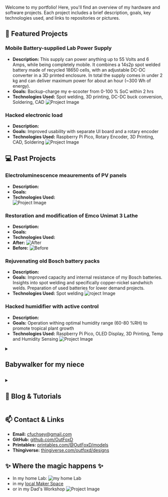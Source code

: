 Welcome to my portfolio! Here, you'll find an overview of my hardware and software projects. Each project includes a brief description, goals, key technologies used, and links to repositories or pictures.

## 🚀 Featured Projects

### **Mobile Battery-supplied Lab Power Supply**
- **Description:** This supply can power anything up to 55 Volts and 6 Amps, while being completely mobile. It combines a 14s2p spot welded battery made of recycled 18650 cells, with an adjustable DC-DC converter in a 3D printed enclosure.  In total the supply comes in under 2 kg and can deliver maximum power for about an hour (~300 Wh of energy).
- **Goals:** Backup-charge my e-scooter from 0-100 % SoC within 2 hrs
- **Technologies Used:**  Spot welding, 3D printing, DC-DC buck conversion, Soldering, CAD 
![Project Image](docs/ScooterBatt3.jpg)

### **Hacked electronic load**
- **Description:** 
- **Goals:** Improved usability with separate UI board and a rotary encoder
- **Technologies Used:**  Raspberry Pi Pico, Rotary Encoder, 3D Printing, CAD, Soldering
![Project Image](docs/ElectronicLoad.jpg)

## 💻 Past Projects
 
### **Electroluminescence meaurements of PV panels**
- **Description:** 
- **Goals:** 
- **Technologies Used:**  
![Project Image](docs/ElectroLuminesence.JPG)

### **Restoration and modification of Emco Unimat 3 Lathe**
- **Description:** 
- **Goals:** 
- **Technologies Used:**  
- **After:** ![After](docs/EmcoUnimat3After.jpg)
- **Before:** ![Before](docs/EmcoUnimat3Before.jpg)

### **Rejuvenating old Bosch battery packs**
- **Description:** 
- **Goals:** Improved capacity and internal resistance of my Bosch batteries.
Insights into spot welding and specifically copper-nickel sandwhich welds.
Preparation of used batteries for lower demand projects.
- **Technologies Used:**  Spot welding
![roject Image](docs/BoschBatt2.jpg)

### **Hacked humidifier with active control**
- **Description:** 
- **Goals:** Operation withing optimal humidity range (60-80 %RH) to promote tropical plant growth
- **Technologies Used:**  Raspberry Pi Pico, OLED Display, 3D Printing, Temp and Humidity Sensing
![Project Image](docs/HumidityControl.jpg)

<details>
<summary><h2>Babywalker for my niece<h2></summary>
- **Description:** 
- **Goals:** 
- **Technologies Used:**  
- **Image:** ![Project Image]()
</details>


<details>
  <summary><h2>📝 Blog & Tutorials</h2></summary> 
- [Article 1: Building a Custom PCB](#)
</details>

## 📫 Contact & Links
- **Email:** cfuchsey@gmail.com
- **GitHub:** [github.com/OutFoxD](https://github.com/outfoxd)
- **Printables:** [printables.com/@OutFoxD/models](https://www.printables.com/@OutFoxD/models)
- **Thingiverse:** [thingiverse.com/outfoxd/designs](https://www.thingiverse.com/outfoxd/designs)

## ✨ Where the magic happens ✨
- In my home Lab:
![my home Lab](docs/HomeLab.jpg)
- in my [local Maker Space](https://grandgarage.eu/)
- or in my Dad's Workshop 
![Project Image](docs/EmcoCompact5.jpg)